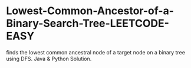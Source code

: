 # Lowest-Common-Ancestor-of-a-Binary-Search-Tree-LEETCODE-EASY
finds the lowest common ancestral node of a target node on a binary tree using DFS. Java &amp; Python Solution.
